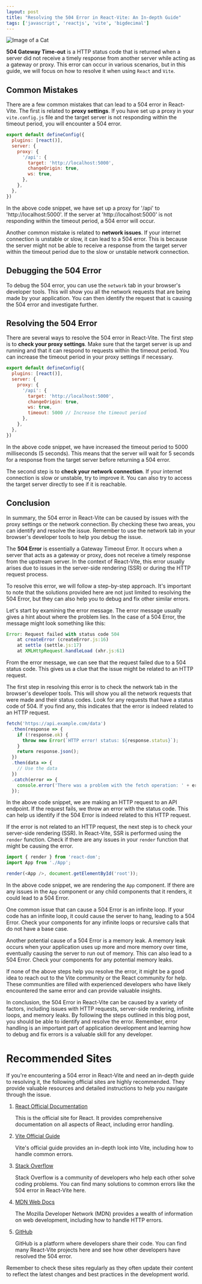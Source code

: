 ```yaml
---
layout: post
title: "Resolving the 504 Error in React-Vite: An In-depth Guide"
tags: ['javascript', 'reactjs', 'vite', 'bigdecimal']
---
```


![Image of a Cat](http://source.unsplash.com/1600x900/?cat)

**504 Gateway Time-out** is a HTTP status code that is returned when a server did not receive a timely response from another server while acting as a gateway or proxy. This error can occur in various scenarios, but in this guide, we will focus on how to resolve it when using `React` and `Vite`.

## Common Mistakes

There are a few common mistakes that can lead to a 504 error in React-Vite. The first is related to **proxy settings**. If you have set up a proxy in your `vite.config.js` file and the target server is not responding within the timeout period, you will encounter a 504 error.

```javascript
export default defineConfig({
  plugins: [react()],
  server: {
    proxy: {
      '/api': {
        target: 'http://localhost:5000',
        changeOrigin: true,
        ws: true,
      },
    },
  },
})
```

In the above code snippet, we have set up a proxy for '/api' to 'http://localhost:5000'. If the server at 'http://localhost:5000' is not responding within the timeout period, a 504 error will occur.

Another common mistake is related to **network issues**. If your internet connection is unstable or slow, it can lead to a 504 error. This is because the server might not be able to receive a response from the target server within the timeout period due to the slow or unstable network connection.

## Debugging the 504 Error

To debug the 504 error, you can use the `network` tab in your browser's developer tools. This will show you all the network requests that are being made by your application. You can then identify the request that is causing the 504 error and investigate further.

## Resolving the 504 Error

There are several ways to resolve the 504 error in React-Vite. The first step is to **check your proxy settings**. Make sure that the target server is up and running and that it can respond to requests within the timeout period. You can increase the timeout period in your proxy settings if necessary.

```javascript
export default defineConfig({
  plugins: [react()],
  server: {
    proxy: {
      '/api': {
        target: 'http://localhost:5000',
        changeOrigin: true,
        ws: true,
        timeout: 5000 // Increase the timeout period
      },
    },
  },
})
```

In the above code snippet, we have increased the timeout period to 5000 milliseconds (5 seconds). This means that the server will wait for 5 seconds for a response from the target server before returning a 504 error.

The second step is to **check your network connection**. If your internet connection is slow or unstable, try to improve it. You can also try to access the target server directly to see if it is reachable.

## Conclusion

In summary, the 504 error in React-Vite can be caused by issues with the proxy settings or the network connection. By checking these two areas, you can identify and resolve the issue. Remember to use the network tab in your browser's developer tools to help you debug the issue.

The **504 Error** is essentially a Gateway Timeout Error. It occurs when a server that acts as a gateway or proxy, does not receive a timely response from the upstream server. In the context of React-Vite, this error usually arises due to issues in the server-side rendering (SSR) or during the HTTP request process.

To resolve this error, we will follow a step-by-step approach. It's important to note that the solutions provided here are not just limited to resolving the 504 Error, but they can also help you to debug and fix other similar errors.

Let's start by examining the error message. The error message usually gives a hint about where the problem lies. In the case of a 504 Error, the message might look something like this:

```javascript
Error: Request failed with status code 504
    at createError (createError.js:16)
    at settle (settle.js:17)
    at XMLHttpRequest.handleLoad (xhr.js:61)
```

From the error message, we can see that the request failed due to a 504 status code. This gives us a clue that the issue might be related to an HTTP request.

The first step in resolving this error is to check the network tab in the browser's developer tools. This will show you all the network requests that were made and their status codes. Look for any requests that have a status code of 504. If you find any, this indicates that the error is indeed related to an HTTP request.

```javascript
fetch('https://api.example.com/data')
  .then(response => {
    if (!response.ok) {
      throw new Error(`HTTP error! status: ${response.status}`);
    }
    return response.json();
  })
  .then(data => {
    // Use the data
  })
  .catch(error => {
    console.error('There was a problem with the fetch operation: ' + error.message);
  });
```

In the above code snippet, we are making an HTTP request to an API endpoint. If the request fails, we throw an error with the status code. This can help us identify if the 504 Error is indeed related to this HTTP request.

If the error is not related to an HTTP request, the next step is to check your server-side rendering (SSR). In React-Vite, SSR is performed using the `render` function. Check if there are any issues in your `render` function that might be causing the error.

```javascript
import { render } from 'react-dom';
import App from './App';

render(<App />, document.getElementById('root'));
```

In the above code snippet, we are rendering the `App` component. If there are any issues in the `App` component or any child components that it renders, it could lead to a 504 Error.

One common issue that can cause a 504 Error is an infinite loop. If your code has an infinite loop, it could cause the server to hang, leading to a 504 Error. Check your components for any infinite loops or recursive calls that do not have a base case.

Another potential cause of a 504 Error is a memory leak. A memory leak occurs when your application uses up more and more memory over time, eventually causing the server to run out of memory. This can also lead to a 504 Error. Check your components for any potential memory leaks.

If none of the above steps help you resolve the error, it might be a good idea to reach out to the Vite community or the React community for help. These communities are filled with experienced developers who have likely encountered the same error and can provide valuable insights.

In conclusion, the 504 Error in React-Vite can be caused by a variety of factors, including issues with HTTP requests, server-side rendering, infinite loops, and memory leaks. By following the steps outlined in this blog post, you should be able to identify and resolve the error. Remember, error handling is an important part of application development and learning how to debug and fix errors is a valuable skill for any developer.
# Recommended Sites

If you're encountering a 504 error in React-Vite and need an in-depth guide to resolving it, the following official sites are highly recommended. They provide valuable resources and detailed instructions to help you navigate through the issue. 

1. [React Official Documentation](https://reactjs.org/)
   
   This is the official site for React. It provides comprehensive documentation on all aspects of React, including error handling. 

2. [Vite Official Guide](https://vitejs.dev/guide/)
   
   Vite's official guide provides an in-depth look into Vite, including how to handle common errors.

3. [Stack Overflow](https://stackoverflow.com/)
   
   Stack Overflow is a community of developers who help each other solve coding problems. You can find many solutions to common errors like the 504 error in React-Vite here.

4. [MDN Web Docs](https://developer.mozilla.org/)
   
   The Mozilla Developer Network (MDN) provides a wealth of information on web development, including how to handle HTTP errors.

5. [GitHub](https://github.com/)
   
   GitHub is a platform where developers share their code. You can find many React-Vite projects here and see how other developers have resolved the 504 error.

Remember to check these sites regularly as they often update their content to reflect the latest changes and best practices in the development world.